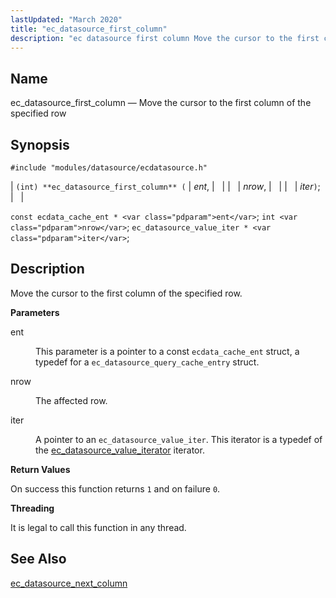 ```yaml
---
lastUpdated: "March 2020"
title: "ec_datasource_first_column"
description: "ec datasource first column Move the cursor to the first column of the specified row int ec datasource first column ent nrow iter const ecdata cache ent ent int nrow ec datasource value iter iter Move the cursor to the first column of the specified row ent This parameter is..."
---
```


<a name="apis.ec_datasource_first_column"></a> 
## Name

ec_datasource_first_column — Move the cursor to the first column of the specified row

## Synopsis

`#include "modules/datasource/ecdatasource.h"`

| `(int) **ec_datasource_first_column** (` | <var class="pdparam">ent</var>, |   |
|   | <var class="pdparam">nrow</var>, |   |
|   | <var class="pdparam">iter</var>`)`; |   |

`const ecdata_cache_ent * <var class="pdparam">ent</var>`;
`int <var class="pdparam">nrow</var>`;
`ec_datasource_value_iter * <var class="pdparam">iter</var>`;<a name="idp49669424"></a> 
## Description

Move the cursor to the first column of the specified row.

**<a name="idp49670656"></a> Parameters**

<dl class="variablelist">

<dt>ent</dt>

<dd>

This parameter is a pointer to a const `ecdata_cache_ent` struct, a typedef for a `ec_datasource_query_cache_entry` struct.

</dd>

<dt>nrow</dt>

<dd>

The affected row.

</dd>

<dt>iter</dt>

<dd>

A pointer to an `ec_datasource_value_iter`. This iterator is a typedef of the [ec_datasource_value_iterator](/momentum/3/3-api/structs-ec-datasource-value-iterator) iterator.

</dd>

</dl>

**<a name="idp49679264"></a> Return Values**

On success this function returns `1` and on failure `0`.

**<a name="idp49681088"></a> Threading**

It is legal to call this function in any thread.

<a name="idp49682512"></a> 
## See Also

[ec_datasource_next_column](/momentum/3/3-api/apis-ec-datasource-next-column)